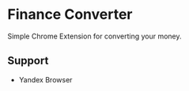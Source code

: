 # Finance Converter

Simple Chrome Extension for converting your money.

## Support

* Yandex Browser
